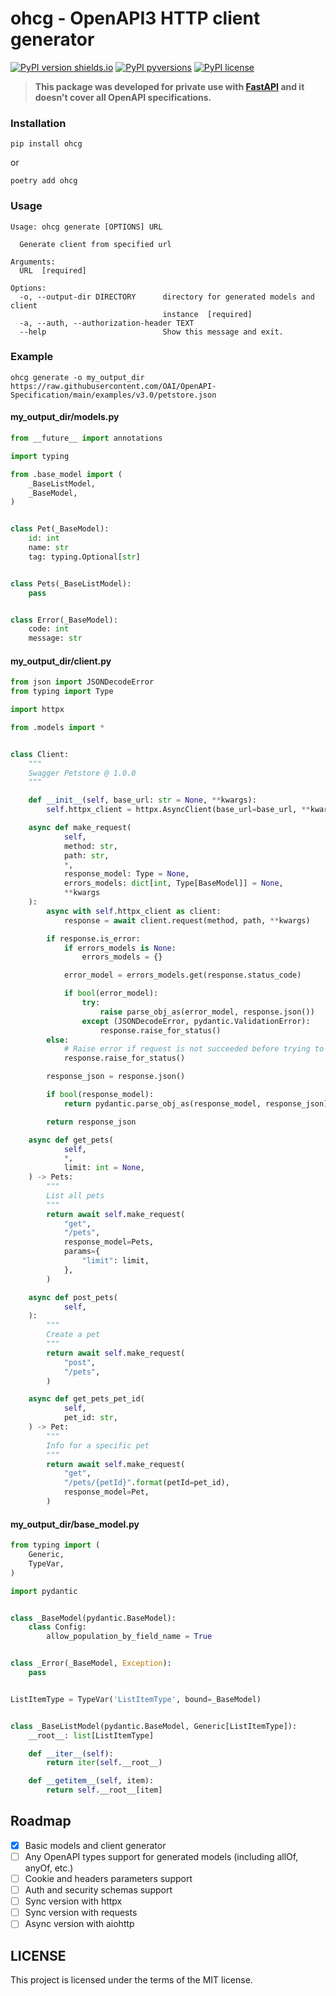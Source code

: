 # ohcg - OpenAPI3 HTTP client generator
[![PyPI version shields.io](https://img.shields.io/pypi/v/ohcg.svg)](https://pypi.python.org/pypi/ohcg/)
[![PyPI pyversions](https://img.shields.io/pypi/pyversions/ohcg.svg)](https://pypi.python.org/pypi/ohcg/)
[![PyPI license](https://img.shields.io/pypi/l/ohcg.svg)](https://pypi.python.org/pypi/ohcg/)

> **This package was developed for private use with [FastAPI](https://github.com/tiangolo/fastapi) and it doesn't cover all OpenAPI specifications.**

### Installation
```shell
pip install ohcg
```
or 
```shell
poetry add ohcg
```

### Usage
```shell
Usage: ohcg generate [OPTIONS] URL

  Generate client from specified url

Arguments:
  URL  [required]

Options:
  -o, --output-dir DIRECTORY      directory for generated models and client
                                  instance  [required]
  -a, --auth, --authorization-header TEXT
  --help                          Show this message and exit.

```

### Example
```shell
ohcg generate -o my_output_dir https://raw.githubusercontent.com/OAI/OpenAPI-Specification/main/examples/v3.0/petstore.json
```
#### my_output_dir/models.py
```python
from __future__ import annotations

import typing

from .base_model import (
    _BaseListModel,
    _BaseModel,
)


class Pet(_BaseModel):
    id: int
    name: str
    tag: typing.Optional[str]


class Pets(_BaseListModel):
    pass


class Error(_BaseModel):
    code: int
    message: str
```

#### my_output_dir/client.py
```python
from json import JSONDecodeError
from typing import Type

import httpx

from .models import *


class Client:
    """
    Swagger Petstore @ 1.0.0
    """

    def __init__(self, base_url: str = None, **kwargs):
        self.httpx_client = httpx.AsyncClient(base_url=base_url, **kwargs)

    async def make_request(
            self,
            method: str,
            path: str,
            *,
            response_model: Type = None,
            errors_models: dict[int, Type[BaseModel]] = None,
            **kwargs
    ):
        async with self.httpx_client as client:
            response = await client.request(method, path, **kwargs)

        if response.is_error:
            if errors_models is None:
                errors_models = {}

            error_model = errors_models.get(response.status_code)

            if bool(error_model):
                try:
                    raise parse_obj_as(error_model, response.json())
                except (JSONDecodeError, pydantic.ValidationError):
                    response.raise_for_status()
        else:
            # Raise error if request is not succeeded before trying to parse response
            response.raise_for_status()

        response_json = response.json()

        if bool(response_model):
            return pydantic.parse_obj_as(response_model, response_json)

        return response_json

    async def get_pets(
            self,
            *,
            limit: int = None,
    ) -> Pets:
        """
        List all pets
        """
        return await self.make_request(
            "get",
            "/pets",
            response_model=Pets,
            params={
                "limit": limit,
            },
        )

    async def post_pets(
            self,
    ):
        """
        Create a pet
        """
        return await self.make_request(
            "post",
            "/pets",
        )

    async def get_pets_pet_id(
            self,
            pet_id: str,
    ) -> Pet:
        """
        Info for a specific pet
        """
        return await self.make_request(
            "get",
            "/pets/{petId}".format(petId=pet_id),
            response_model=Pet,
        )
```


#### my_output_dir/base_model.py
```python
from typing import (
    Generic,
    TypeVar,
)

import pydantic


class _BaseModel(pydantic.BaseModel):
    class Config:
        allow_population_by_field_name = True


class _Error(_BaseModel, Exception):
    pass


ListItemType = TypeVar('ListItemType', bound=_BaseModel)


class _BaseListModel(pydantic.BaseModel, Generic[ListItemType]):
    __root__: list[ListItemType]

    def __iter__(self):
        return iter(self.__root__)

    def __getitem__(self, item):
        return self.__root__[item]

```

## Roadmap
- [x] Basic models and client generator
- [ ] Any OpenAPI types support for generated models (including allOf, anyOf, etc.)
- [ ] Cookie and headers parameters support
- [ ] Auth and security schemas support
- [ ] Sync version with httpx
- [ ] Sync version with requests
- [ ] Async version with aiohttp

## LICENSE
This project is licensed under the terms of the MIT license.
